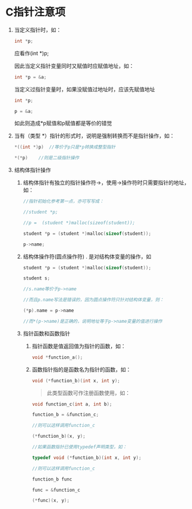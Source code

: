 # C指针注意项

1. 当定义指针时，如：

   ```c
   int *p;
   ```

   应看作(int *)p;

   因此当定义指针变量同时又赋值时应赋值地址，如：

   ```c
   int *p = &a;
   ```

   当定义过指针变量时，如果没赋值过地址时，应该先赋值地址

   ```c
   int *p;

   p = &a;
   ```

   如此则造成*p赋值和p赋值都是等价的错觉

2. 当有（类型 *）指针的形式时，说明是强制转换而不是指针操作，如：

   ```c
   *((int *)p)	//等价于p只是*p转换成整型指针

   *(*p)	//则是二级指针操作
   ```

3. 结构体指针操作

   1. 结构体指针有独立的指针操作符->，使用->操作符时只需要指针的地址，如：

      ```c
      //指针初始化参考第一点，亦可写写成：

      //student *p;

      //p =  (student *)malloc(sizeof(student));

      student *p = (student *)malloc(sizeof(student));

      p->name;
      ```

   2. 结构体操作符(圆点操作符) . 是对结构体变量的操作，如

      ```c
      student *p = (student *)malloc(sizeof(student));

      student s;

      //s.name等价于p->name

      //而且p.name写法是错误的，因为圆点操作符只针对结构体变量，则：

      (*p).name = p->name

      //而*(p->name)是正确的，说明地址等于p->name变量的值进行操作
      ```

   3. 指针函数和函数指针

      1. 指针函数是值返回值为指针的函数，如：

         ```c
         void *function_a();
         ```

      2. 函数指针指的是函数名为指针的函数，如：

         ```c
         void (*function_b)(int x, int y);
         ```

         > 此类型函数可作注册函数使用，如：

         ```c
         void function_c(int a, int b);

         function_b = &function_c;

         //则可以这样调用function_c

         (*function_b)(x, y);

         //如果函数指针已使用typedef声明类型，如：

         typedef void (*function_b)(int x, int y);

         //则可以这样调用function_c

         function_b func

         func = &function_c

         (*func)(x, y);
         ```

         ​